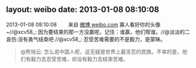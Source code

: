 layout: weibo
date: 2013-01-08 08:10:08
---
2013-01-08 08:10:08  &nbsp;&nbsp;&nbsp;&nbsp;&nbsp;&nbsp; 来自 <a href="http://weibo.com/" rel="nofollow">微博 weibo.com</a>
寡人看好你的头像~//@xcv58_: 因为要结束的那一方没赢呢，记住：谁赢，他们帮谁。//@淡淡的二哀伤:没有勇气结束吧 //@xcv58_: 忍受苦难需要的不是毅力，是蒙昧。
>  @熊培云: 怎么说中国人呢，这无疑是世界上最坚忍的民族。不幸的是，他们有毅力去忍受苦难，却没有毅力去结束苦难。 ​​​

